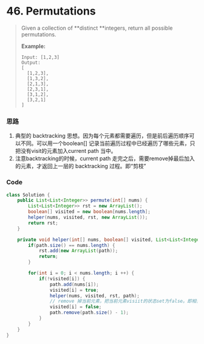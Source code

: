 # 46.  Permutations

> Given a collection of **distinct **integers, return all possible permutations.
>
> **Example:**
>
> ```
> Input: [1,2,3]
> Output:
> [
>   [1,2,3],
>   [1,3,2],
>   [2,1,3],
>   [2,3,1],
>   [3,1,2],
>   [3,2,1]
> ]
> ```

### 思路

1. 典型的 backtracking 思想。因为每个元素都需要遍历，但是前后遍历顺序可以不同。可以用一个boolean\[\] 记录当前遍历过程中已经遍历了哪些元素，只把没有visit的元素加入current path 当中。
2. 注意backtracking的时候，current path 走完之后，需要remove掉最后加入的元素，才返回上一层的 backtracking 过程。即“剪枝”

### Code

```java
class Solution {
    public List<List<Integer>> permute(int[] nums) {
        List<List<Integer>> rst = new ArrayList();
        boolean[] visited = new boolean[nums.length];
        helper(nums, visited, rst, new ArrayList());
        return rst;
    }

    private void helper(int[] nums, boolean[] visited, List<List<Integer>> rst, List<Integer> path) {
        if(path.size() == nums.length) {
            rst.add(new ArrayList(path));
            return;
        }

        for(int i = 0; i < nums.length; i ++) {
            if(!visited[i]) {
                path.add(nums[i]);
                visited[i] = true;
                helper(nums, visited, rst, path);
                // remove 掉当前元素，把当前元素visiit的状态set为false。即相当于没有visit当前元素，再返回到上一层backtracking
                visited[i] = false;
                path.remove(path.size() - 1);
            }
        }
    }
}
```



